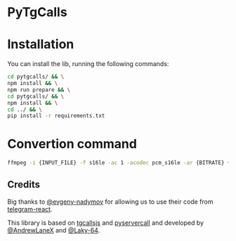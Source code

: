 # PyTgCalls

# Installation
You can install the lib, running the following commands:

``` bash
cd pytgcalls/ && \
npm install && \
npm run prepare && \
cd pytgcalls/ && \
npm install && \
cd ../ && \
pip install -r requirements.txt
```

# Convertion command
``` bash
ffmpeg -i {INPUT_FILE} -f s16le -ac 1 -acodec pcm_s16le -ar {BITRATE} {OUTPUT_FILE}
```

## Credits

Big thanks to [@evgeny-nadymov] for allowing us to use their code from [telegram-react].

This library is based on [tgcallsjs] and [pyservercall] and developed by [@AndrewLaneX] and [@Laky-64].

[@evgeny-nadymov]: https://github.com/evgeny-nadymov/
[@AndrewLaneX]: https://github.com/AndrewLaneX/
[telegram-react]: https://github.com/evgeny-nadymov/telegram-react/
[tgcallsjs]: https://github.com/tgcallsjs/tgcalls
[pyservercall]: https://github.com/pytgcalls/pyservercall/
[@Laky-64]: https://github.com/Laky-64/
